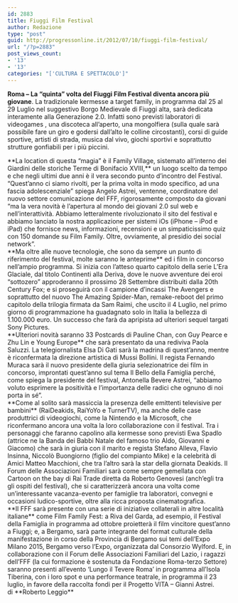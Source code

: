 ```yaml
---
id: 2883
title: Fiuggi Film Festival
author: Redazione
type: "post"
guid: http://progressonline.it/2012/07/10/fiuggi-film-festival/
url: "/?p=2883"
post_views_count:
- '13'
- '13'
categories: "['CULTURA E SPETTACOLO']"
---
```


**Roma – La “quinta” volta del Fiuggi Film Festival diventa ancora più giovane**. La tradizionale kermesse a target family, in programma dal 25 al 29 Luglio nel suggestivo Borgo Medievale di Fiuggi alta, sarà dedicata interamente alla Generazione 2.0. Infatti sono previsti laboratori di videogames , una discoteca all’aperto, una mongolfiera (sulla quale sarà possibile fare un giro e godersi dall’alto le colline circostanti), corsi di guide sportive, artisti di strada, musica dal vivo, giochi sportivi e soprattutto strutture gonfiabili per i più piccini.

<div> </div><div> </div><div>**La location di questa “magia” è il Family Village, sistemato all’interno dei Giardini delle storiche Terme di Bonifacio XVIII,** un luogo scelto da tempo e che negli ultimi due anni è il vera secondo punto d’incontro del Festival. “Quest’anno ci siamo rivolti, per la prima volta in modo specifico, ad una fascia adolescenziale” spiega Angelo Astrei, ventenne, coordinatore del nuovo settore comunicazione del FFF, rigorosamente composto da giovani “ma la vera novità è l’apertura al mondo dei giovani 2.0 sul web e nell’interattività. Abbiamo letteralmente rivoluzionato il sito del festival e abbiamo lanciato la nostra applicazione per sistemi iOs (iPhone – iPod e iPad) che fornisce news, informazioni, recensioni e un simpaticissimo quiz con 150 domande su Film Family. Oltre, ovviamente, al presidio dei social network”.</div><div> </div><div> </div><div> **Ma oltre alle nuove tecnologie, che sono da sempre un punto di riferimento del festival, molte saranno le anteprime** ed i film in concorso nell’ampio programma. Si inizia con l’atteso quarto capitolo della serie L’Era Glaciale, dal titolo Continenti alla Deriva, dove le nuove avventure dei eroi “sottozero” approderanno il prossimo 28 Settembre distribuiti dalla 20th Century Fox; e si proseguirà con il campione d’incassi The Avengers e soprattutto del nuovo The Amazing Spider-Man, remake-reboot del primo capitolo della trilogia firmata da Sam Raimi, che uscito il 4 Luglio, nel primo giorno di programmazione ha guadagnato solo in Italia la bellezza di 1.100.000 euro. Un successo che farà da apripista ad ulteriori sequel targati Sony Pictures. </div><div> </div><div> </div><div>**Ulteriori novità saranno 33 Postcards di Pauline Chan, con Guy Pearce e Zhu Lin e Young Europe** che sarà presentato da una rediviva Paola Saluzzi. La telegiornalista Elsa Di Gati sarà la madrina di quest’anno, mentre è riconfermata la direzione artistica di Mussi Bollini. Il regista Fernando Muraca sarà il nuovo presidente della giuria selezionatrice dei film in concorso, improntati quest’anno sul tema Il Bello della Famiglia perché, come spiega la presidente del festival, Antonella Bevere Astrei, “abbiamo voluto esprimere la positività e l’importanza delle radici che ognuno di noi porta in sé”. </div><div> </div><div> </div><div>**Come al solito sarà massiccia la presenza delle emittenti televisive per bambini** (RaiDeakids, RaiYoYo e TurnerTV), ma anche delle case produttrici di videogiochi, come la Nintendo e la Microsoft, che riconfermano ancora una volta la loro collaborazione con il festival. Tra i personaggi che faranno capolino alla kermesse sono previsti Ewa Spadlo (attrice ne la Banda dei Babbi Natale del famoso trio Aldo, Giovanni e Giacomo) che sarà in giuria con il marito e regista Stefano Alleva, Flavio Insinna, Niccolò Buongiorno (figlio del compianto Mike) e la celebrità di Amici Matteo Macchioni, che tra l’altro sarà la star della giornata Deakids. Il Forum delle Associazioni Familiari sarà come sempre gemellata con Cartoon on the bay di Rai Trade diretta da Roberto Genovesi (anch’egli tra gli ospiti del festival), che si caratterizzerà ancora una volta come un’interessante vacanza-evento per famiglie tra laboratori, convegni e occasioni ludico-sportive, oltre alla ricca proposta cinematografica. </div><div> </div><div> </div><div>**Il FFF sarà presente con una serie di iniziative collaterali in altre località italiane** come Film Family Fest: a Riva del Garda, ad esempio, il Festival della Famiglia in programma ad ottobre proietterà il film vincitore quest’anno a Fiuggi; e, a Bergamo, sarà parte integrante del format culturale della manifestazione in corso della Provincia di Bergamo sui temi dell’Expo Milano 2015, Bergamo verso l’Expo, organizzata dal Consorzio Wylford. E, in collaborazione con il Forum delle Associazioni Familiari del Lazio, i ragazzi dell’FFF (la cui formazione è sostenuta da Fondazione Roma-terzo Settore) saranno presenti all’evento ‘Lungo il Tevere Roma’ in programma all’Isola Tiberina, con i loro spot e una performance teatrale, in programma il 23 luglio, in favore della raccolta fondi per il Progetto VITA – Gianni Astrei.</div><div> </div><div> </div><div>di **Roberto Leggio**</div><div> </div><div> </div><div> </div>